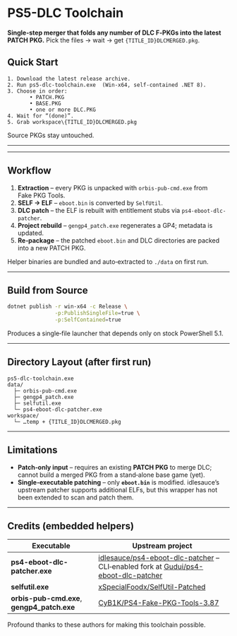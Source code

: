# PS5-DLC Toolchain

**Single-step merger that folds any number of DLC F‑PKGs into the latest PATCH PKG.**
Pick the files → wait → get `{TITLE_ID}DLCMERGED.pkg`.

## Quick Start

```
1. Download the latest release archive.
2. Run ps5-dlc-toolchain.exe  (Win‑x64, self‑contained .NET 8).
3. Choose in order:
       • PATCH.PKG
       • BASE.PKG
       • one or more DLC.PKG
4. Wait for “(done)”.
5. Grab workspace\{TITLE_ID}DLCMERGED.pkg
```

Source PKGs stay untouched.

---

---

## Workflow

1. **Extraction** – every PKG is unpacked with `orbis-pub-cmd.exe` from Fake PKG Tools.
2. **SELF → ELF** – `eboot.bin` is converted by `SelfUtil`.
3. **DLC patch** – the ELF is rebuilt with entitlement stubs via `ps4-eboot-dlc-patcher`.
4. **Project rebuild** – `gengp4_patch.exe` regenerates a GP4; metadata is updated.
5. **Re‑package** – the patched `eboot.bin` and DLC directories are packed into a new PATCH PKG.

Helper binaries are bundled and auto‑extracted to `./data` on first run.

---


## Build from Source

```bash
dotnet publish -r win-x64 -c Release \
               -p:PublishSingleFile=true \
               -p:SelfContained=true
```

Produces a single‑file launcher that depends only on stock PowerShell 5.1.

---

## Directory Layout (after first run)

```
ps5-dlc-toolchain.exe
data/
  ├─ orbis-pub-cmd.exe
  ├─ gengp4_patch.exe
  ├─ selfutil.exe
  └─ ps4-eboot-dlc-patcher.exe
workspace/
  └─ …temp + {TITLE_ID}DLCMERGED.pkg
```

---

## Limitations

* **Patch‑only input** – requires an existing **PATCH PKG** to merge DLC; cannot build a merged PKG from a stand‑alone base game (yet).
* **Single‑executable patching** – only **`eboot.bin`** is modified. idlesauce’s upstream patcher supports additional ELFs, but this wrapper has not been extended to scan and patch them.

---

## Credits (embedded helpers)

| Executable                                   | Upstream project                                                                                                                                                                          |
| -------------------------------------------- | ----------------------------------------------------------------------------------------------------------------------------------------------------------------------------------------- |
| **ps4-eboot-dlc-patcher.exe**                | [idlesauce/ps4-eboot-dlc-patcher](https://github.com/idlesauce/ps4-eboot-dlc-patcher) – CLI‑enabled fork at [Gudui/ps4-eboot-dlc-patcher](https://github.com/Gudui/ps4-eboot-dlc-patcher) |
| **selfutil.exe**                             | [xSpecialFoodx/SelfUtil-Patched](https://github.com/xSpecialFoodx/SelfUtil-Patched)                                                                                                       |
| **orbis-pub-cmd.exe**, **gengp4\_patch.exe** | [CyB1K/PS4-Fake-PKG-Tools-3.87](https://github.com/CyB1K/PS4-Fake-PKG-Tools-3.87)                                                                                                         |

Profound thanks to these authors for making this toolchain possible.
